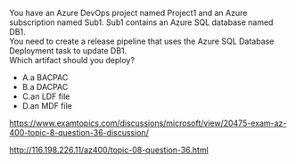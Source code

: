 You have an Azure DevOps project named Project1 and an Azure subscription named Sub1. Sub1 contains an Azure SQL database named DB1.<br/>You need to create a release pipeline that uses the Azure SQL Database Deployment task to update DB1.<br/>Which artifact should you deploy?<br/><ul><li class="multi-choice-item"><span class="multi-choice-letter" data-choice-letter="A">A.</span>a BACPAC</li><li class="multi-choice-item correct-hidden"><span class="multi-choice-letter" data-choice-letter="B">B.</span>a DACPAC</li><li class="multi-choice-item"><span class="multi-choice-letter" data-choice-letter="C">C.</span>an LDF file</li><li class="multi-choice-item"><span class="multi-choice-letter" data-choice-letter="D">D.</span>an MDF file</li></ul><p><a href="https://www.examtopics.com/discussions/microsoft/view/20475-exam-az-400-topic-8-question-36-discussion/">https://www.examtopics.com/discussions/microsoft/view/20475-exam-az-400-topic-8-question-36-discussion/</a></p><p><a href="http://116.198.226.11/az400/topic-08-question-36.html">http://116.198.226.11/az400/topic-08-question-36.html</a></p><script src="https://giscus.app/client.js"                    data-repo="azsamples/az204"                    data-repo-id="R_kgDOMRXzDQ"                    data-category="General"                    data-category-id="DIC_kwDOMRXzDc4Cgi27"                    data-mapping="pathname"                    data-strict="1"                    data-reactions-enabled="0"                    data-emit-metadata="0"                    data-input-position="bottom"                    data-theme="preferred_color_scheme"                    data-lang="en"                    crossorigin="anonymous"                    async>                    </script>